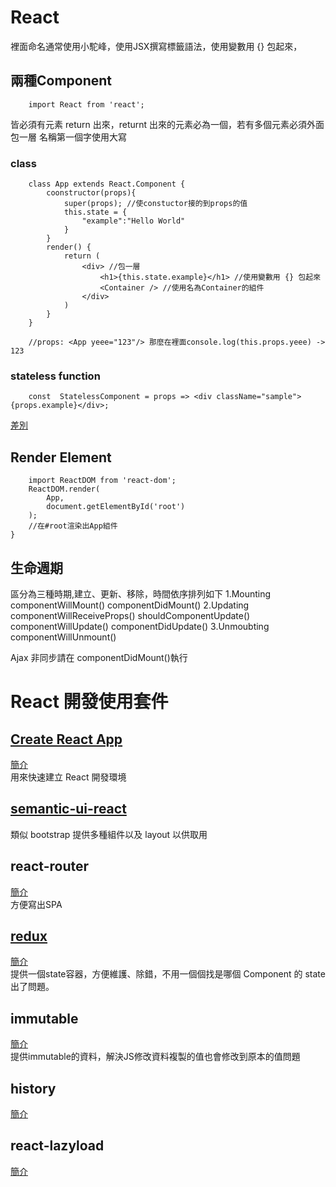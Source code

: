# React
裡面命名通常使用小駝峰，使用JSX撰寫標籤語法，使用變數用 {} 包起來，

## 兩種Component
```
    import React from 'react';
```
皆必須有元素 return 出來，returnt 出來的元素必為一個，若有多個元素必須外面包一層
名稱第一個字使用大寫

### class
```
    class App extends React.Component {
        coonstructor(props){
            super(props); //使constuctor接的到props的值
            this.state = {
                "example":"Hello World"
            }
        }
        render() {
            return (
                <div> //包一層
                    <h1>{this.state.example}</h1> //使用變數用 {} 包起來
                    <Container /> //使用名為Container的組件
                </div>
            )
        }
    } 

    //props: <App yeee="123"/> 那麼在裡面console.log(this.props.yeee) -> 123
```


### stateless function 
```
    const  StatelessComponent = props => <div className="sample">{props.example}</div>;
```

[差別](https://reurl.cc/GkNAkG)

## Render Element
``` 
    import ReactDOM from 'react-dom';
    ReactDOM.render(
        App, 
        document.getElementById('root')
    );
    //在#root渲染出App組件
}
```

## 生命週期
區分為三種時期,建立、更新、移除，時間依序排列如下
  1.Mounting
    componentWillMount() 
    componentDidMount() 
  2.Updating
    componentWillReceiveProps()
    shouldComponentUpdate()
    componentWillUpdate()
    componentDidUpdate()
  3.Unmoubting
    componentWillUnmount()

Ajax 非同步請在 componentDidMount()執行

# React 開發使用套件

## [Create React App](https://github.com/facebook/create-react-app)
[簡介](https://github.com/alex1290/react-study/blob/master/guide/create-react-app.md) </br >
用來快速建立 React 開發環境

## [semantic-ui-react](https://react.semantic-ui.com/)
類似 bootstrap 提供多種組件以及 layout 以供取用

## react-router
[簡介](https://github.com/alex1290/react-study/blob/master/guide/react-router.md) </br >
方便寫出SPA

## [redux](https://chentsulin.github.io/redux/)
[簡介](https://github.com/alex1290/react-study/blob/master/guide/redux.md) </br >
提供一個state容器，方便維護、除錯，不用一個個找是哪個 Component 的 state 出了問題。 

## immutable
[簡介](https://github.com/alex1290/react-study/blob/master/guide/immutable.md) </br >
提供immutable的資料，解決JS修改資料複製的值也會修改到原本的值問題

## history
[簡介](https://github.com/alex1290/react-study/blob/master/guide/history.md) </br >

## react-lazyload
[簡介](https://github.com/alex1290/react-study/blob/master/guide/react-lazyload.md) </br >

